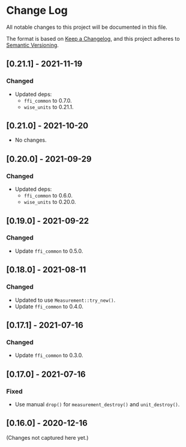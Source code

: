 # Change Log

All notable changes to this project will be documented in this file.

The format is based on [Keep a Changelog](https://keepachangelog.com/en/1.0.0/), and this project
adheres to [Semantic Versioning](https://semver.org/spec/v2.0.0.html).

## [0.21.1] - 2021-11-19

### Changed

- Updated deps:
  - `ffi_common` to 0.7.0.
  - `wise_units` to 0.21.1.

## [0.21.0] - 2021-10-20

- No changes.

## [0.20.0] - 2021-09-29

### Changed

- Updated deps:
  - `ffi_common` to 0.6.0.
  - `wise_units` to 0.20.0.

## [0.19.0] - 2021-09-22

### Changed

- Update `ffi_common` to 0.5.0.

## [0.18.0] - 2021-08-11

### Changed

- Updated to use `Measurement::try_new()`.
- Update `ffi_common` to 0.4.0.

## [0.17.1] - 2021-07-16

### Changed

- Update `ffi_common` to 0.3.0.

## [0.17.0] - 2021-07-16

### Fixed

- Use manual `drop()` for `measurement_destroy()` and `unit_destroy()`.

## [0.16.0] - 2020-12-16

(Changes not captured here yet.)
